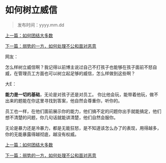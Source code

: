 # 如何树立威信
>
>发布时间：yyyy.mm.dd

[上一篇：如何团结大多数](/work/article17)

[下一篇：弱势的一方，如何处理不公和面对恶意](/work/article19)

网友：

怎么样树立威信啊？我记得以前博主说过自己不打孩子也能够在孩子面前不怒自威，在管理员工方面也可以树立起足够的威信，怎么样做到这些啊？ 

大E：

**能力是一切的基础**，无论是对孩子还是对员工。 你比他会玩，能带着他玩，做不出来的题能在你这里寻找到答案，他自然会尊重你，听你的。

员工也一样，在他们面前展示你的能力，他们搞不定的问题你出手就能搞定，他们想不清楚的问题，你几句话就能讲清楚，他们自然会服你。 

无论是暴力还是冷暴力，都是无能狂怒，是不知道该怎么办了的表现，用得越多，你的无能暴露得越彻底，越没有权威。

[上一篇：如何团结大多数](/work/article17)

[下一篇：弱势的一方，如何处理不公和面对恶意](/work/article19)





















​     











